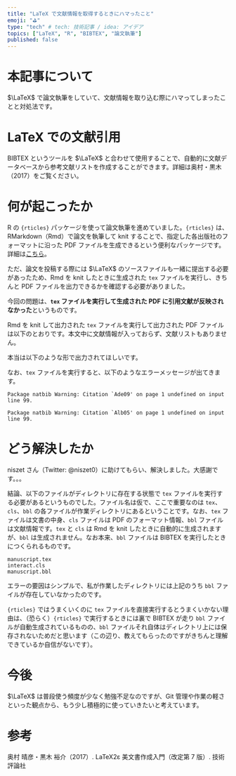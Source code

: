 ```yaml
---
title: "LaTeX で文献情報を取得するときにハマったこと"
emoji: "⛳"
type: "tech" # tech: 技術記事 / idea: アイデア
topics: ["LaTeX", "R", "BIBTEX", "論文執筆"]
published: false
---
```


# 本記事について

$\LaTeX$ で論文執筆をしていて、文献情報を取り込む際にハマってしまったことと対処法です。

# LaTeX での文献引用

$\mathrm{BIBTEX}$ というツールを $\LaTeX$ と合わせて使用することで、自動的に文献データベースから参考文献リストを作成することができます。詳細は奥村・黒木（2017）をご覧ください。

# 何が起こったか

R の `{rticles}` パッケージを使って論文執筆を進めていました。`{rticles}` は、RMarkdown（Rmd）で論文を執筆して knit することで、指定した各出版社のフォーマットに沿った PDF ファイルを生成できるという便利なパッケージです。詳細は[こちら](https://github.com/rstudio/rticles)。

ただ、論文を投稿する際には $\LaTeX$ のソースファイルも一緒に提出する必要があったため、Rmd を knit したときに生成された `tex` ファイルを実行し、きちんと PDF ファイルを出力できるかを確認する必要がありました。

今回の問題は、**`tex` ファイルを実行して生成された PDF に引用文献が反映されなかった**というものです。

Rmd を knit して出力された `tex` ファイルを実行して出力された PDF ファイルは以下のとおりです。本文中に文献情報が入っておらず、文献リストもありません。

本当は以下のような形で出力されてほしいです。


なお、`tex` ファイルを実行すると、以下のようなエラーメッセージが出てきます。

```
Package natbib Warning: Citation `Ade09' on page 1 undefined on input line 99.

Package natbib Warning: Citation `Alb05' on page 1 undefined on input line 99.
```

# どう解決したか

niszet さん（Twitter: @niszet0）に助けてもらい、解決しました。大感謝です。。。

結論、以下のファイルがディレクトリに存在する状態で `tex` ファイルを実行する必要があるというものでした。ファイル名は仮で、ここで重要なのは `tex`、`cls`、`bbl` の各ファイルが作業ディレクトリにあるということです。なお、`tex` ファイルは文書の中身、`cls` ファイルは PDF のフォーマット情報、`bbl` ファイルは文献情報です。`tex` と `cls` は Rmd を knit したときに自動的に生成されますが、`bbl` は生成されません。なお本来、`bbl` ファイルは $\mathrm{BIBTEX}$ を実行したときにつくられるものです。

```
manuscript.tex
interact.cls
manuscript.bbl
```

エラーの要因はシンプルで、私が作業したディレクトリには上記のうち `bbl` ファイルが存在していなかったのです。

`{rticles}` ではうまくいくのに `tex` ファイルを直接実行するとうまくいかない理由は、（恐らく）`{rticles}` で実行するときには裏で $\mathrm{BIBTEX}$ が走り `bbl` ファイルが自動生成されているものの、`bbl` ファイルそれ自体はディレクトリ上には保存されないためだと思います（この辺り、教えてもらったのですがきちんと理解できているか自信がないです）。

# 今後

$\LaTeX$ は普段使う頻度が少なく勉強不足なのですが、Git 管理や作業の軽さといった観点から、もう少し積極的に使っていきたいと考えています。

# 参考

奥村 晴彦・黒木 裕介（2017）. LaTeX2ε 美文書作成入門（改定第 7 版）. 技術評論社